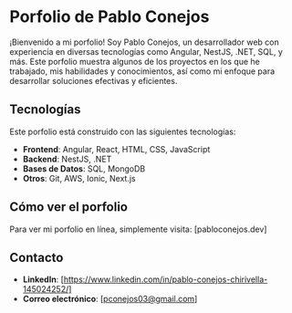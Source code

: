 # Porfolio de Pablo Conejos

¡Bienvenido a mi porfolio! Soy Pablo Conejos, un desarrollador web con experiencia en diversas tecnologías como Angular, NestJS, .NET, SQL, y más. Este porfolio muestra algunos de los proyectos en los que he trabajado, mis habilidades y conocimientos, así como mi enfoque para desarrollar soluciones efectivas y eficientes.

## Tecnologías

Este porfolio está construido con las siguientes tecnologías:

- **Frontend**: Angular, React, HTML, CSS, JavaScript
- **Backend**: NestJS, .NET
- **Bases de Datos**: SQL, MongoDB
- **Otros**: Git, AWS, Ionic, Next.js

## Cómo ver el porfolio

Para ver mi porfolio en línea, simplemente visita: [pabloconejos.dev]

## Contacto

- **LinkedIn**: [https://www.linkedin.com/in/pablo-conejos-chirivella-145024252/]
- **Correo electrónico**: [pconejos03@gmail.com]

